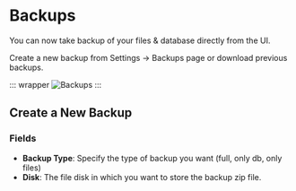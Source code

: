 # Backups

You can now take backup of your files & database directly from the UI.

Create a new backup from Settings -> Backups page or download previous backups.

::: wrapper
![Backups](/images/backups.png)
:::

## Create a New Backup

### Fields

- **Backup Type**: Specify the type of backup you want (full, only db, only files)
- **Disk**: The file disk in which you want to store the backup zip file.
